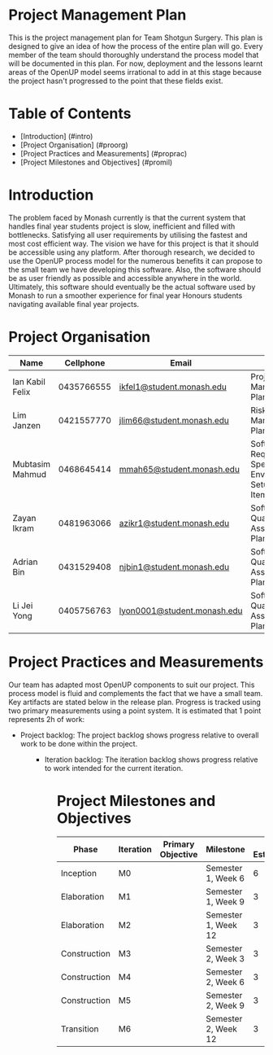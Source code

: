 # Project Management Plan
This is the project management plan for Team Shotgun Surgery. This plan is designed to give an idea of how the process of the entire plan will go. 
Every member of the team should thoroughly understand the process model that will be documented in this plan. For now, deployment and the lessons learnt
areas of the OpenUP model seems irrational to add in at this stage because the project hasn't progressed to the point that these fields exist.

# Table of Contents
- [Introduction] (#intro)
- [Project Organisation] (#proorg)
- [Project Practices and Measurements] (#proprac)
- [Project Milestones and Objectives] (#promil)

<a name="intro"></a>
# Introduction
The problem faced by Monash currently is that the current system that handles final year students project is slow, inefficient and filled with bottlenecks.
Satisfying all user requirements by utilising the fastest and most cost efficient way. The vision we have for this project is that it should be accessible 
using any platform. After thorough research, we decided to use the OpenUP process model for the numerous benefits it can propose to the small team we have
developing this software. Also, the software should be as user friendly as possible and accessible anywhere in the world. Ultimately, this software should
eventually be the actual software used by Monash to run a smoother experience for final year Honours students navigating available final year projects.

<a name="proorg"></a>
# Project Organisation
Name | Cellphone | Email | Roles
--- | --- | --- | ---
Ian Kabil Felix | 0435766555 | ikfel1@student.monash.edu | Project Management Plan
Lim Janzen | 0421557770 | jlim66@student.monash.edu | Risk Management Plan
Mubtasim Mahmud | 0468645414 | mmah65@student.monash.edu | Software Requirements Specification, Environment Setup, Work Items List
Zayan Ikram | 0481963066 | azikr1@student.monash.edu | Software Quality Assurance Plan
Adrian Bin | 0431529408 | njbin1@student.monash.edu | Software Quality Assurance Plan
Li Jei Yong | 0405756763 | lyon0001@student.monash.edu | Software Quality Assurance Plan

<a name="proprac"></a>
# Project Practices and Measurements
Our team has adapted most OpenUP components to suit our project. This process model is fluid and complements the fact that we have a small team.
Key artifacts are stated below in the release plan.
Progress is tracked using two primary measurements using a point system. It is estimated that 1 point represents 2h of work:
<ul><li>Project backlog: The project backlog shows progress relative to overall work to be done within the project.</li><ul>
<ul><li>Iteration backlog: The iteration backlog shows progress relative to work intended for the current iteration.</li><ul>

<a name="promil"></a>
# Project Milestones and Objectives
Phase | Iteration | Primary Objective | Milestone | Duration Estimate(weeks)
--- | --- | --- | --- | ---
Inception | M0 |  | Semester 1, Week 6 | 6
Elaboration | M1 |  | Semester 1, Week 9 | 3
Elaboration | M2 |  | Semester 1, Week 12 | 3
Construction | M3 |  | Semester 2, Week 3 | 3
Construction | M4 |  | Semester 2, Week 6 | 3
Construction | M5 |  | Semester 2, Week 9 | 3
Transition | M6 |  | Semester 2, Week 12 | 3

